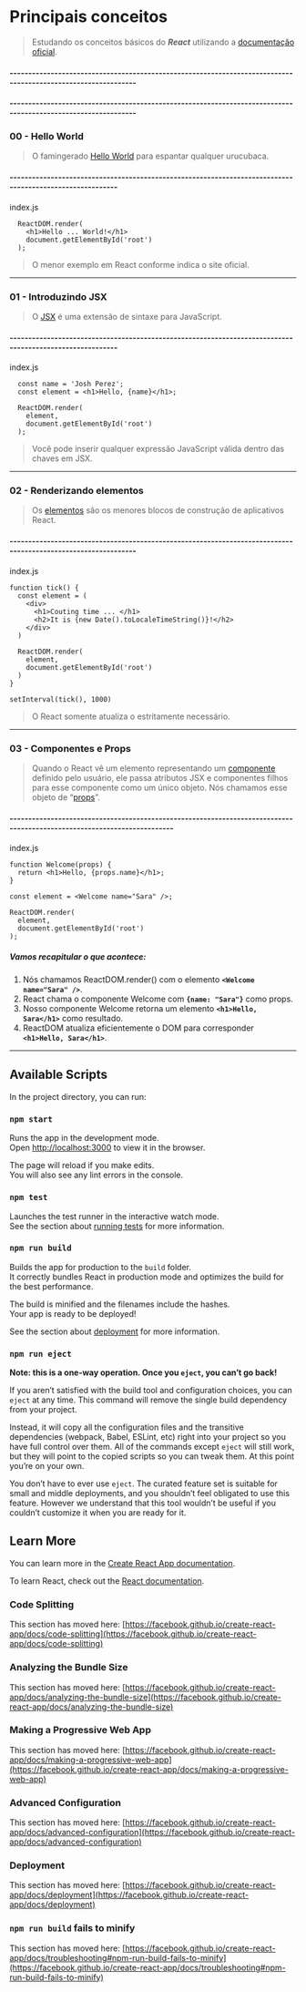 # Principais conceitos

>Estudando os conceitos básicos do *__React__* utilizando a [documentação oficial](https://pt-br.reactjs.org/docs/hello-world.html).

#### --------------------------------------------------------------------------------------------------------------
#### --------------------------------------------------------------------------------------------------------------
### 00 - Hello World

> O famingerado [Hello World](https://pt-br.reactjs.org/docs/hello-world.html) para espantar qualquer urucubaca. 

#### ---------------------------------------------------------------------------------------------------------
index.js

```
  ReactDOM.render(    
    <h1>Hello ... World!</h1>
    document.getElementById('root')
  );

```

> O menor exemplo em React conforme indica o site oficial.

***
### 01 - Introduzindo JSX

> O [JSX](https://pt-br.reactjs.org/docs/introducing-jsx.html) é uma extensão de sintaxe para JavaScript. 

#### ---------------------------------------------------------------------------------------------------------

index.js

```
  const name = 'Josh Perez';
  const element = <h1>Hello, {name}</h1>;

  ReactDOM.render(
    element,
    document.getElementById('root')
  );
```
> Você pode inserir qualquer expressão JavaScript válida dentro das chaves em JSX.
***

### 02 - Renderizando elementos

> Os [elementos](https://pt-br.reactjs.org/docs/rendering-elements.html) são os menores blocos de construção de aplicativos React.

#### --------------------------------------------------------------------------------------------------------------

index.js

```
function tick() {  
  const element = (
    <div>
      <h1>Couting time ... </h1>
      <h2>It is {new Date().toLocaleTimeString()}!</h2>
    </div>
  )

  ReactDOM.render(
    element,
    document.getElementById('root')
  )
}

setInterval(tick(), 1000)
```
> O React somente atualiza o estritamente necessário.
***

### 03 - Componentes e Props

> Quando o React vê um elemento representando um [componente](https://pt-br.reactjs.org/docs/components-and-props.html) definido pelo usuário, 
  ele passa atributos JSX e componentes filhos para esse componente como um único 
  objeto. Nós chamamos esse objeto de “[props](https://pt-br.reactjs.org/docs/components-and-props.html)”.

#### ------------------------------------------------------------------------------------------------------------------------

index.js

```
function Welcome(props) {
  return <h1>Hello, {props.name}</h1>;
}

const element = <Welcome name="Sara" />;

ReactDOM.render(
  element,
  document.getElementById('root')
);
```
##### Vamos recapitular o que acontece:
1. Nós chamamos ReactDOM.render() com o elemento __```<Welcome name="Sara" />```__.
2. React chama o componente Welcome com __```{name: "Sara"}```__ como props.
3. Nosso componente Welcome retorna um elemento __```<h1>Hello, Sara</h1>```__ como resultado.
4. ReactDOM atualiza eficientemente o DOM para corresponder __```<h1>Hello, Sara</h1>```__.
***

## Available Scripts

In the project directory, you can run:

### `npm start`

Runs the app in the development mode.\
Open [http://localhost:3000](http://localhost:3000) to view it in the browser.

The page will reload if you make edits.\
You will also see any lint errors in the console.

### `npm test`

Launches the test runner in the interactive watch mode.\
See the section about [running tests](https://facebook.github.io/create-react-app/docs/running-tests) for more information.

### `npm run build`

Builds the app for production to the `build` folder.\
It correctly bundles React in production mode and optimizes the build for the best performance.

The build is minified and the filenames include the hashes.\
Your app is ready to be deployed!

See the section about [deployment](https://facebook.github.io/create-react-app/docs/deployment) for more information.

### `npm run eject`

**Note: this is a one-way operation. Once you `eject`, you can’t go back!**

If you aren’t satisfied with the build tool and configuration choices, you can `eject` at any time. This command will remove the single build dependency from your project.

Instead, it will copy all the configuration files and the transitive dependencies (webpack, Babel, ESLint, etc) right into your project so you have full control over them. All of the commands except `eject` will still work, but they will point to the copied scripts so you can tweak them. At this point you’re on your own.

You don’t have to ever use `eject`. The curated feature set is suitable for small and middle deployments, and you shouldn’t feel obligated to use this feature. However we understand that this tool wouldn’t be useful if you couldn’t customize it when you are ready for it.

## Learn More

You can learn more in the [Create React App documentation](https://facebook.github.io/create-react-app/docs/getting-started).

To learn React, check out the [React documentation](https://reactjs.org/).

### Code Splitting

This section has moved here: [https://facebook.github.io/create-react-app/docs/code-splitting](https://facebook.github.io/create-react-app/docs/code-splitting)

### Analyzing the Bundle Size

This section has moved here: [https://facebook.github.io/create-react-app/docs/analyzing-the-bundle-size](https://facebook.github.io/create-react-app/docs/analyzing-the-bundle-size)

### Making a Progressive Web App

This section has moved here: [https://facebook.github.io/create-react-app/docs/making-a-progressive-web-app](https://facebook.github.io/create-react-app/docs/making-a-progressive-web-app)

### Advanced Configuration

This section has moved here: [https://facebook.github.io/create-react-app/docs/advanced-configuration](https://facebook.github.io/create-react-app/docs/advanced-configuration)

### Deployment

This section has moved here: [https://facebook.github.io/create-react-app/docs/deployment](https://facebook.github.io/create-react-app/docs/deployment)

### `npm run build` fails to minify

This section has moved here: [https://facebook.github.io/create-react-app/docs/troubleshooting#npm-run-build-fails-to-minify](https://facebook.github.io/create-react-app/docs/troubleshooting#npm-run-build-fails-to-minify)
